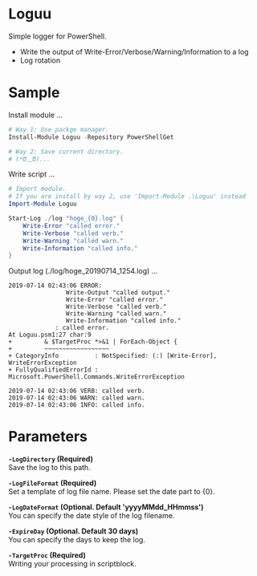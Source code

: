 # Loguu
Simple logger for PowerShell.

* Write the output of Write-Error/Verbose/Warning/Information to a log
* Log rotation

# Sample

Install module ...

```powershell
# Way 1: Use packge manager.
Install-Module Loguu -Repository PowerShellGet

# Way 2: Save current directory.
# (*Ծ﹏Ծ)...
```

Write script ...

```powershell
# Import module.
# If you are install by way 2, use 'Import-Module .\Loguu' instead
Import-Module Loguu

Start-Log ./log "hoge_{0}.log" {
    Write-Error "called error."
    Write-Verbose "called verb."
    Write-Warning "called warn."
    Write-Information "called info."
}
```

Output log (./log/hoge_20190714_1254.log) ...
```log
2019-07-14 02:43:06 ERROR: 
                Write-Output "called output."
                Write-Error "called error."
                Write-Verbose "called verb."
                Write-Warning "called warn."
                Write-Information "called info."
             : called error.
At Loguu.psm1:27 char:9
+         & $TargetProc *>&1 | ForEach-Object {
+         ~~~~~~~~~~~~~~~~~~
+ CategoryInfo          : NotSpecified: (:) [Write-Error], WriteErrorException
+ FullyQualifiedErrorId : Microsoft.PowerShell.Commands.WriteErrorException
 
2019-07-14 02:43:06 VERB: called verb.
2019-07-14 02:43:06 WARN: called warn.
2019-07-14 02:43:06 INFO: called info.

```

# Parameters
**`-LogDirectory` (Required)**  
Save the log to this path.

**`-LogFileFormat` (Required)**  
Set a template of log file name. Please set the date part to {0}.

**`-LogDateFormat` (Optional. Default 'yyyyMMdd_HHmmss')**  
You can specify the date style of the log filename.

**`-ExpireDay` (Optional. Default 30 days)**  
You can specify the days to keep the log.

**`-TargetProc` (Required)**  
Writing your processing in scriptblock.